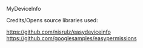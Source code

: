 MyDeviceInfo

Credits/Opens source libraries used:

https://github.com/nisrulz/easydeviceinfo
https://github.com/googlesamples/easypermissions
